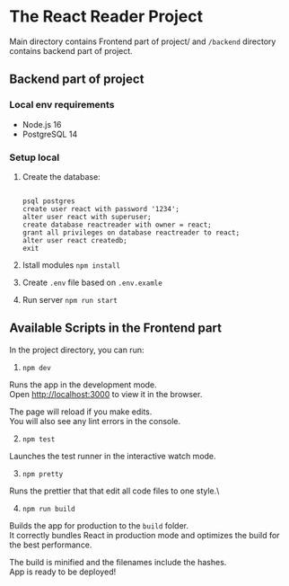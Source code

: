 # The React Reader Project

Main directory contains Frontend part of project/ 
and `/backend` directory contains backend part of project.

## Backend part of project

### Local env requirements

- Node.js 16
- PostgreSQL 14

### Setup local

1. Create the database:

    ```

    psql postgres
    create user react with password '1234';
    alter user react with superuser;
    create database reactreader with owner = react;
    grant all privileges on database reactreader to react;
    alter user react createdb;
    exit

    ```

1. Istall modules `npm install`
2. Create `.env` file based on `.env.examle`
3. Run server `npm run start`

## Available Scripts in the Frontend part

In the project directory, you can run:

1. `npm dev`

Runs the app in the development mode.\
Open [http://localhost:3000](http://localhost:3000) to view it in the browser.

The page will reload if you make edits.\
You will also see any lint errors in the console.

2. `npm test`

Launches the test runner in the interactive watch mode.

3. `npm pretty`

Runs the prettier that that edit all code files to one style.\

4. `npm run build`

Builds the app for production to the `build` folder.\
It correctly bundles React in production mode and optimizes the build for the best performance.

The build is minified and the filenames include the hashes.\
App is ready to be deployed!

